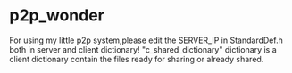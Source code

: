 # p2p_wonder
For using my little p2p system,please edit the SERVER_IP in StandardDef.h both in server and client dictionary!
"c_shared_dictionary" dictionary is a client dictionary contain the files ready for sharing or already shared.
